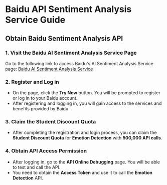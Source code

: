 # Baidu API Sentiment Analysis Service Guide

## Obtain Baidu Sentiment Analysis API

### 1. Visit the Baidu AI Sentiment Analysis Service Page
Go to the following link to access Baidu's AI Sentiment Analysis Service page:
[Baidu AI Sentiment Analysis Service](https://cloud.baidu.com/product/nlp_apply/emotion_detection)

### 2. Register and Log in
- On the page, click the **Try Now** button. You will be prompted to register or log in to your Baidu account.
- After registering and logging in, you will gain access to the services and benefits provided by Baidu.

### 3. Claim the Student Discount Quota
- After completing the registration and login process, you can claim the **Student Discount Quota** for **Emotion Detection** with **500,000 API calls**.

### 4. Obtain API Access Permission
- After logging in, go to the **API Online Debugging** page. You will be able to test and call the API.
- You need to obtain the **Access Token** and use it to call the **Emotion Detection** API.
